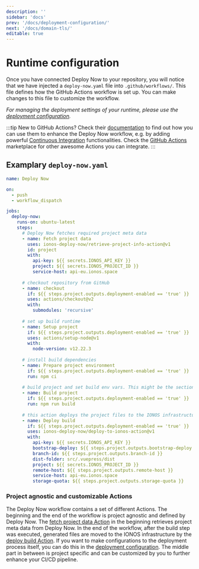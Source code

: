 ```yaml
---
description: ''
sidebar: 'docs'
prev: '/docs/deployment-configuration/'
next: '/docs/domain-tls/'
editable: true
---
```


# Runtime configuration

Once you have connected Deploy Now to your repository, you will notice that we have injected a `deploy-now.yaml` file into `.github/workflows/`. This file defines how the GitHub Actions workflow is set up. You can make changes to this file to customize the workflow. 

*For managing the deployment settings of your runtime, please use the [deployment configuration](/docs/deployment-configuration).*

:::tip
New to GitHub Actions? Check their [documentation](https://docs.github.com/en/actions) to find out how you can use them to enhance the Deploy Now workflow, e.g. by adding  powerful [Continuous Integration](https://docs.github.com/en/actions/automating-builds-and-tests/about-continuous-integration) functionalities. Check the [GitHub Actions](https://github.com/marketplace?type=actions) marketplace for other awesome Actions you can integrate.
:::

## Examplary `deploy-now.yaml`

``` yaml
name: Deploy Now

on:
  - push
  - workflow_dispatch

jobs:
  deploy-now:
    runs-on: ubuntu-latest
    steps:
      # Deploy Now fetches required project meta data
      - name: Fetch project data
        uses: ionos-deploy-now/retrieve-project-info-action@v1
        id: project
        with:
          api-key: ${{ secrets.IONOS_API_KEY }}
          project: ${{ secrets.IONOS_PROJECT_ID }}
          service-host: api-eu.ionos.space
          
      # checkout repository from GitHub
      - name: checkout
        if: ${{ steps.project.outputs.deployment-enabled == 'true' }}
        uses: actions/checkout@v2
        with:
          submodules: 'recursive'
          
      # set up build runtime
      - name: Setup project
        if: ${{ steps.project.outputs.deployment-enabled == 'true' }}
        uses: actions/setup-node@v1
        with:
          node-version: v12.22.3
          
      # install build dependencies
      - name: Prepare project environment
        if: ${{ steps.project.outputs.deployment-enabled == 'true' }}
        run: npm ci
        
      # build project and set build env vars. This might be the section you want to customize.
      - name: Build project
        if: ${{ steps.project.outputs.deployment-enabled == 'true' }}
        run: npm run build
        
      # this action deploys the project files to the IONOS infrastructure. If you want to manage file persistency and execute commands on your runtime, you can do this under .deploynow/config.yaml.
      - name: Deploy build
        if: ${{ steps.project.outputs.deployment-enabled == 'true' }}
        uses: ionos-deploy-now/deploy-to-ionos-action@v1
        with:
          api-key: ${{ secrets.IONOS_API_KEY }}
          bootstrap-deploy: ${{ steps.project.outputs.bootstrap-deploy }}
          branch-id: ${{ steps.project.outputs.branch-id }}
          dist-folder: src/.vuepress/dist
          project: ${{ secrets.IONOS_PROJECT_ID }}
          remote-host: ${{ steps.project.outputs.remote-host }}
          service-host: api-eu.ionos.space
          storage-quota: ${{ steps.project.outputs.storage-quota }}
```

### Project agnostic and customizable Actions
The Deploy Now workflow contains a set of different Actions. The beginning and the end of the workflow is project agnostic and defined by Deploy Now. The [fetch project data Action](https://github.com/ionos-deploy-now/retrieve-project-info-action) in the beginning retrieves project meta data from Deploy Now. In the end of the workflow, after the build step was executed, generated files are moved to the IONOS infrastructure by the [deploy build Action](https://github.com/ionos-deploy-now/deploy-to-ionos-action). If you want to make configurations to the deployment process itself, you can do this in the [deployment configuration](/docs/deployment-configuration). The middle part in between is project specific and can be customized by you to further enhance your CI/CD pipeline. 


